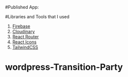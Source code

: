 #Published App:

#Libraries and Tools that I used
1. [Firebase](https://firebase.google.com/)
2. [Cloudinary](https://cloudinary.com/)
3. [React Router](https://reactrouter.com/en/main)
4. [React Icons](https://react-icons.github.io/react-icons/)
5. [TailwindCSS](https://tailwindcss.com/)
# wordpress-Transition-Party
